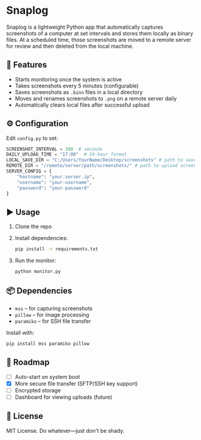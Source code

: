 # Snaplog

Snaplog is a lightweight Python app that automatically captures screenshots of a computer at set intervals and stores them locally as binary files. At a scheduled time, those screenshots are moved to a remote server for review and then deleted from the local machine.

## 🔧 Features

- Starts monitoring once the system is active
- Takes screenshots every 5 minutes (configurable)
- Saves screenshots as `.binn` files in a local directory
- Moves and renames screenshots to `.png` on a remote server daily
- Automatically clears local files after successful upload

## ⚙️ Configuration

Edit `config.py` to set:

```python
SCREENSHOT_INTERVAL = 300  # seconds
DAILY_UPLOAD_TIME = "17:00"  # 24-hour format
LOCAL_SAVE_DIR = "C:/Users/YourName/Desktop/screenshots" # path to save screenshots locally
REMOTE_DIR = "/remote/server/path/screenshots/" # path to upload screenshots to
SERVER_CONFIG = {
    "hostname": "your.server.ip",
    "username": "your-username",
    "password": "your-password"
}
```

## ▶️ Usage

1. Clone the repo
2. Install dependencies:

   ```bash
   pip install -r requirements.txt
   ```

3. Run the monitor:

   ```bash
   python monitor.py
   ```

## 📦 Dependencies

- `mss` – for capturing screenshots
- `pillow` – for image processing
- `paramiko` – for SSH file transfer

Install with:

```bash
pip install mss paramiko pillow
```

## 🚧 Roadmap

- [ ] Auto-start on system boot
- [x] More secure file transfer (SFTP/SSH key support)
- [ ] Encrypted storage
- [ ] Dashboard for viewing uploads (future)

## 📄 License

MIT License. Do whatever—just don't be shady.
